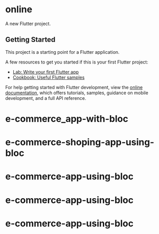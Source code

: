 # online

A new Flutter project.

## Getting Started

This project is a starting point for a Flutter application.

A few resources to get you started if this is your first Flutter project:

- [Lab: Write your first Flutter app](https://docs.flutter.dev/get-started/codelab)
- [Cookbook: Useful Flutter samples](https://docs.flutter.dev/cookbook)

For help getting started with Flutter development, view the
[online documentation](https://docs.flutter.dev/), which offers tutorials,
samples, guidance on mobile development, and a full API reference.
# e-commerce_app-with-bloc
# e-commerce-shoping-app-using-bloc
# e-commerce-app-using-bloc
# e-commerce-app-using-bloc
# e-commerce-app-using-bloc
